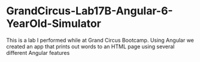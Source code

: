 # GrandCircus-Lab17B-Angular-6-YearOld-Simulator
This is a lab I performed while at Grand Circus Bootcamp. Using Angular we created an app that prints out words to an HTML page using several different Angular features

